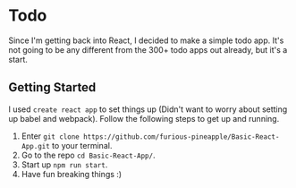 # Todo

Since I'm getting back into React, I decided to make a simple todo app. It's not going to be any different from the 300+ todo apps out already, but it's a start.

## Getting Started

I used `create react app` to set things up (Didn't want to worry about setting up babel and webpack). Follow the following steps to get up and running.

1. Enter `git clone https://github.com/furious-pineapple/Basic-React-App.git` to your terminal.
2. Go to the repo `cd Basic-React-App/`.
3. Start up `npm run start`.
4. Have fun breaking things :)
